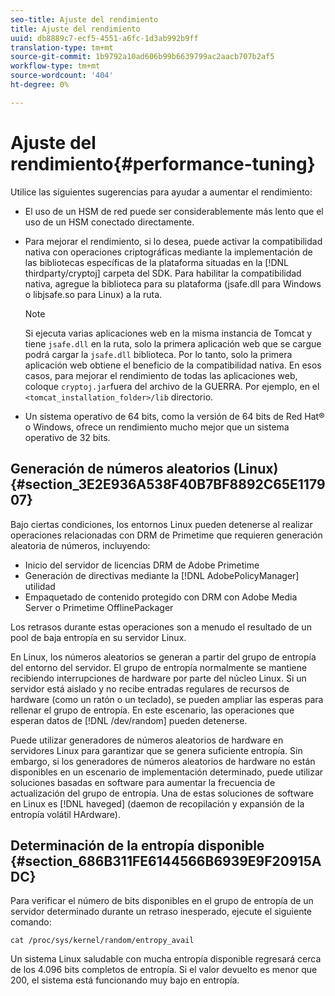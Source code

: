 ```yaml
---
seo-title: Ajuste del rendimiento
title: Ajuste del rendimiento
uuid: db8889c7-ecf5-4551-a6fc-1d3ab992b9ff
translation-type: tm+mt
source-git-commit: 1b9792a10ad606b99b6639799ac2aacb707b2af5
workflow-type: tm+mt
source-wordcount: '404'
ht-degree: 0%

---
```



# Ajuste del rendimiento{#performance-tuning}

Utilice las siguientes sugerencias para ayudar a aumentar el rendimiento:

* El uso de un HSM de red puede ser considerablemente más lento que el uso de un HSM conectado directamente.
* Para mejorar el rendimiento, si lo desea, puede activar la compatibilidad nativa con operaciones criptográficas mediante la implementación de las bibliotecas específicas de la plataforma situadas en la [!DNL thirdparty/cryptoj] carpeta del SDK. Para habilitar la compatibilidad nativa, agregue la biblioteca para su plataforma (jsafe.dll para Windows o libjsafe.so para Linux) a la ruta.

   >[!NOTE]
   >
   >Si ejecuta varias aplicaciones web en la misma instancia de Tomcat y tiene `jsafe.dll` en la ruta, solo la primera aplicación web que se cargue podrá cargar la `jsafe.dll` biblioteca. Por lo tanto, solo la primera aplicación web obtiene el beneficio de la compatibilidad nativa. En esos casos, para mejorar el rendimiento de todas las aplicaciones web, coloque `cryptoj.jar`fuera del archivo de la GUERRA. Por ejemplo, en el `<tomcat_installation_folder>/lib` directorio.

* Un sistema operativo de 64 bits, como la versión de 64 bits de Red Hat® o Windows, ofrece un rendimiento mucho mejor que un sistema operativo de 32 bits.

## Generación de números aleatorios (Linux) {#section_3E2E936A538F40B7BF8892C65E117907}

Bajo ciertas condiciones, los entornos Linux pueden detenerse al realizar operaciones relacionadas con DRM de Primetime que requieren generación aleatoria de números, incluyendo:

* Inicio del servidor de licencias DRM de Adobe Primetime
* Generación de directivas mediante la [!DNL AdobePolicyManager] utilidad
* Empaquetado de contenido protegido con DRM con Adobe Media Server o Primetime OfflinePackager

Los retrasos durante estas operaciones son a menudo el resultado de un pool de baja entropía en su servidor Linux.

En Linux, los números aleatorios se generan a partir del grupo de entropía del entorno del servidor. El grupo de entropía normalmente se mantiene recibiendo interrupciones de hardware por parte del núcleo Linux. Si un servidor está aislado y no recibe entradas regulares de recursos de hardware (como un ratón o un teclado), se pueden ampliar las esperas para rellenar el grupo de entropía. En este escenario, las operaciones que esperan datos de [!DNL /dev/random] pueden detenerse.

Puede utilizar generadores de números aleatorios de hardware en servidores Linux para garantizar que se genera suficiente entropía. Sin embargo, si los generadores de números aleatorios de hardware no están disponibles en un escenario de implementación determinado, puede utilizar soluciones basadas en software para aumentar la frecuencia de actualización del grupo de entropía. Una de estas soluciones de software en Linux es [!DNL haveged] (daemon de recopilación y expansión de la entropía volátil HArdware).

## Determinación de la entropía disponible {#section_686B311FE6144566B6939E9F20915ADC}

Para verificar el número de bits disponibles en el grupo de entropía de un servidor determinado durante un retraso inesperado, ejecute el siguiente comando:

```
cat /proc/sys/kernel/random/entropy_avail 
```

Un sistema Linux saludable con mucha entropía disponible regresará cerca de los 4.096 bits completos de entropía. Si el valor devuelto es menor que 200, el sistema está funcionando muy bajo en entropía.
